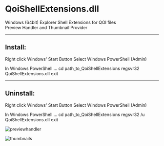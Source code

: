 # QoiShellExtensions.dll

Windows (64bit) Explorer Shell Extensions for QOI files      
Preview Handler and Thumbnail Provider

----------
Install:
----------

Right click Windows' Start Button
  Select Windows PowerShell (Admin)

In Windows PowerShell ...
cd path_to_QoiShellExtensions
regsvr32 QoiShellExtensions.dll
exit

----------
Uninstall:
----------

Right click Windows' Start Button
  Select Windows PowerShell (Admin)

In Windows PowerShell ...
cd path_to_QoiShellExtensions
regsvr32 /u QoiShellExtensions.dll
exit



![previewhandler](https://user-images.githubusercontent.com/5280692/149751938-dc65d49d-77a4-43a8-b894-d0503254f929.png)

![thumbnails](https://user-images.githubusercontent.com/5280692/149880916-c8410071-001c-4998-963d-0be9bb6b3dd0.png)


